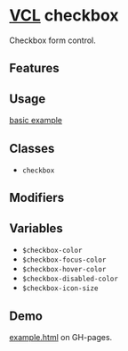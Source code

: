 # [VCL](https://vcl.github.io/) checkbox

Checkbox form control.

## Features

## Usage

[basic example](/demo/example.html)

## Classes

- `checkbox`

## Modifiers

## Variables

- `$checkbox-color`
- `$checkbox-focus-color`
- `$checkbox-hover-color`
- `$checkbox-disabled-color`
- `$checkbox-icon-size`

## Demo

[example.html](/demo/example.html) on GH-pages.
